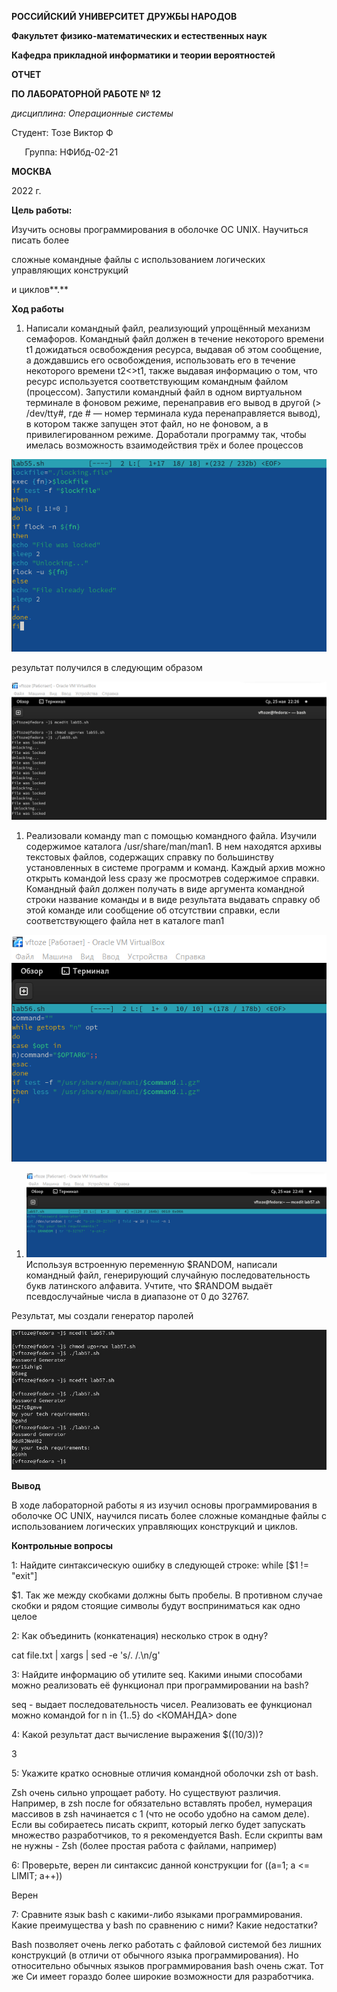 ﻿**РОССИЙСКИЙ УНИВЕРСИТЕТ ДРУЖБЫ НАРОДОВ**

**Факультет физико-математических и естественных наук**

**Кафедра прикладной информатики и теории вероятностей**





**ОТЧЕТ** 

**ПО ЛАБОРАТОРНОЙ РАБОТЕ № 12**	

*дисциплина:	Операционные системы*









Студент:    Тозе Виктор Ф                                 

`	`Группа: НФИбд-02-21                                       







**МОСКВА**

2022	 г.

**Цель работы:**

Изучить основы программирования в оболочке ОС UNIX. Научиться писать более

сложные командные файлы с использованием логических управляющих конструкций

и циклов**.**


**Ход работы**

1. Написали командный файл, реализующий упрощённый механизм семафоров. Командный файл должен в течение некоторого времени t1 дожидаться освобождения ресурса, выдавая об этом сообщение, а дождавшись его освобождения, использовать его в течение некоторого времени t2<>t1, также выдавая информацию о том, что ресурс используется соответствующим командным файлом (процессом). Запустили командный файл в одном виртуальном терминале в фоновом режиме, перенаправив его вывод в другой (> /dev/tty#, где # — номер терминала куда перенаправляется вывод), в котором также запущен этот файл, но не фоновом, а в привилегированном режиме. Доработали программу так, чтобы имелась возможность взаимодействия трёх и более процессов

![](1.png "1")















результат получился в следующим образом 	

![](2.png "2")











1. Реализовали команду man с помощью командного файла. Изучили содержимое каталога /usr/share/man/man1. В нем находятся архивы текстовых файлов, содержащих справку по большинству установленных в системе программ и команд. Каждый архив можно открыть командой less сразу же просмотрев содержимое справки. Командный файл должен получать в виде аргумента командной строки название команды и в виде результата выдавать справку об этой команде или сообщение об отсутствии справки, если соответствующего файла нет в каталоге man1

![](3.png "3")




















1. ![](4.png "4")Используя встроенную переменную $RANDOM, написали командный файл, генерирующий случайную последовательность букв латинского алфавита. Учтите, что $RANDOM выдаёт псевдослучайные числа в диапазоне от 0 до 32767.






Результат, мы создали генератор паролей

![](5.png "5")

**Вывод**

В ходе лабораторной работы я из изучил основы программирования в оболочке OC UNIX, научился писать более сложные командные файлы с использованием логических управляющих конструкций и циклов.


**Контрольные вопросы**

1: Найдите синтаксическую ошибку в следующей строке: while [$1 != "exit"]

$1. Так же между скобками должны быть пробелы. В противном случае скобки и рядом стоящие символы будут восприниматься как одно целое

2: Как объединить (конкатенация) несколько строк в одну?

cat file.txt | xargs | sed -e 's/. /.\n/g'

3: Найдите информацию об утилите seq. Какими иными способами можно реализовать её функционал при программировании на bash?

seq - выдает последовательность чисел. Реализовать ее функционал можно командой for n in {1..5} do <КОМАНДА> done

4: Какой результат даст вычисление выражения $((10/3))?

3

5: Укажите кратко основные отличия командной оболочки zsh от bash.

Zsh очень сильно упрощает работу. Но существуют различия. Например, в zsh после for обязательно вставлять пробел, нумерация массивов в zsh начинается с 1 (что не особо удобно на самом деле). Если вы собираетесь писать скрипт, который легко будет запускать множество разработчиков, то я рекомендуется Bash. Если скрипты вам не нужны - Zsh (более простая работа с файлами, например)

6: Проверьте, верен ли синтаксис данной конструкции for ((a=1; a <= LIMIT; a++))

Верен

7: Сравните язык bash с какими-либо языками программирования. Какие преимущества у bash по сравнению с ними? Какие недостатки?

Bash позволяет очень легко работать с файловой системой без лишних конструкций (в отличи от обычного языка программирования). Но относительно обычных языков программирования bash очень сжат. Тот же Си имеет гораздо более широкие возможности для разработчика.




